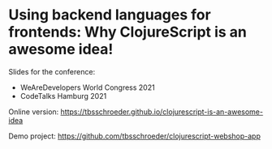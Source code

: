 # Using backend languages for frontends: Why ClojureScript is an awesome idea!
Slides for the conference:
 * WeAreDevelopers World Congress 2021
 * CodeTalks Hamburg 2021

Online version: https://tbsschroeder.github.io/clojurescript-is-an-awesome-idea

Demo project: https://github.com/tbsschroeder/clojurescript-webshop-app
